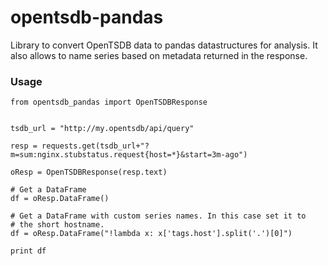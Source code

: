 opentsdb-pandas
============
Library to convert OpenTSDB data to pandas datastructures for analysis.  It also allows to name series based on metadata returned in the response.


### Usage
    
    from opentsdb_pandas import OpenTSDBResponse

    
    tsdb_url = "http://my.opentsdb/api/query"

    resp = requests.get(tsdb_url+"?m=sum:nginx.stubstatus.request{host=*}&start=3m-ago")
    
    oResp = OpenTSDBResponse(resp.text)

    # Get a DataFrame    
    df = oResp.DataFrame()

    # Get a DataFrame with custom series names. In this case set it to 
    # the short hostname.
    df = oResp.DataFrame("!lambda x: x['tags.host'].split('.')[0]")

    print df